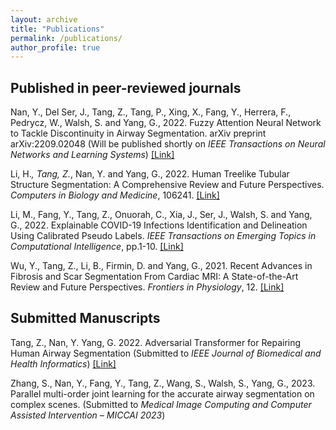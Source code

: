 ```yaml
---
layout: archive
title: "Publications"
permalink: /publications/
author_profile: true
---
```

## Published in peer-reviewed journals

Nan, Y., Del Ser, J., Tang, Z., Tang, P., Xing, X., Fang, Y., Herrera, F., Pedrycz, W., Walsh, S. and Yang, G., 2022. Fuzzy Attention Neural Network to Tackle Discontinuity in Airway Segmentation. arXiv preprint arXiv:2209.02048 (Will be published shortly on <i>IEEE Transactions on Neural Networks and Learning Systems</i>)
[[Link]](https://arxiv.org/abs/2209.02048)

Li, H.<sup>*</sup>, Tang, Z.<sup>*</sup>, Nan, Y. and Yang, G., 2022. Human Treelike Tubular Structure Segmentation: A Comprehensive Review and Future Perspectives. <i>Computers in Biology and Medicine</i>, 106241.
[[Link]](https://www.sciencedirect.com/science/article/pii/S0010482522009490?via%3Dihub)

Li, M., Fang, Y., Tang, Z., Onuorah, C., Xia, J., Ser, J., Walsh, S. and Yang, G., 2022. Explainable COVID-19 Infections Identification and Delineation Using Calibrated Pseudo Labels. <i>IEEE Transactions on Emerging Topics in Computational Intelligence</i>, pp.1-10.
[[Link]](https://ieeexplore.ieee.org/document/9836338)

Wu, Y., Tang, Z., Li, B., Firmin, D. and Yang, G., 2021. Recent Advances in Fibrosis and Scar Segmentation From Cardiac MRI: A State-of-the-Art Review and Future Perspectives. <i>Frontiers in Physiology</i>, 12.
[[Link]](https://www.frontiersin.org/articles/10.3389/fphys.2021.709230/full)

## Submitted Manuscripts

Tang, Z., Nan, Y. Yang, G. 2022. Adversarial Transformer for Repairing Human Airway Segmentation (Submitted to <i>IEEE Journal of Biomedical and Health Informatics</i>) [[Link]](https://arxiv.org/abs/2210.12029#)

Zhang, S., Nan, Y., Fang, Y., Tang, Z., Wang, S., Walsh, S., Yang, G., 2023. Parallel multi-order joint learning for the accurate airway segmentation on complex scenes. (Submitted to <i>Medical Image Computing and Computer Assisted Intervention – MICCAI 2023</i>)

